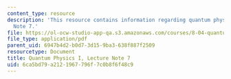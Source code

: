 ```yaml
---
content_type: resource
description: 'This resource contains information regarding quantum physics: Lecture
  Note 7.'
file: https://ol-ocw-studio-app-qa.s3.amazonaws.com/courses/8-04-quantum-physics-i-spring-2016/6ca5bd79a2121967796f7c0b8f6f48c9_MIT8_04S16_LecNotes7.pdf
file_type: application/pdf
parent_uid: 6947b4d2-b0d7-3d15-9ba3-638f887f2509
resourcetype: Document
title: Quantum Physics I, Lecture Note 7
uid: 6ca5bd79-a212-1967-796f-7c0b8f6f48c9
---
```

